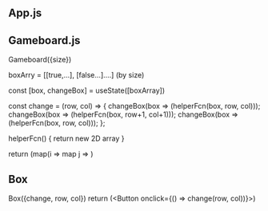 ## App.js

<Gameboard size>

## Gameboard.js

Gameboard({size}) 

boxArry = [[true,...], [false...]....] (by size)

const [box, changeBox] = useState([boxArray])

 const change = (row, col) => {
    changeBox(box => (helperFcn(box, row, col)));
    changeBox(box => (helperFcn(box, row+1, col+1)));
    changeBox(box => (helperFcn(box, row, col)));
  };

helperFcn() {
  return new 2D array
}

return (map(i => 
          map j => 
             <Box change={change} row={i} col={j}>)


## Box 

Box({change, row, col})
return (<Button onclick={() => change(row, col))}>)